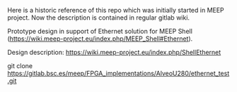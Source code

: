 Here is a historic reference of this repo which was initially started in MEEP project.
Now the description is contained in regular gitlab wiki.

Prototype design in support of Ethernet solution for MEEP Shell (https://wiki.meep-project.eu/index.php/MEEP_Shell#Ethernet).

Design description: https://wiki.meep-project.eu/index.php/ShellEthernet

git clone https://gitlab.bsc.es/meep/FPGA_implementations/AlveoU280/ethernet_test.git
